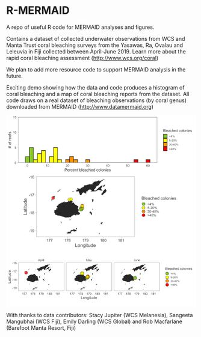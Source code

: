 
<!-- README.md is generated from README.Rmd. Please edit README.Rmd (this file) -->
R-MERMAID
=========

A repo of useful R code for MERMAID analyses and figures.

Contains a dataset of collected underwater observations from WCS and Manta Trust coral bleaching surveys from the Yasawas, Ra, Ovalau and Leleuvia in Fiji collected between April-June 2019. Learn more about the rapid coral bleaching assessment (<http://www.wcs.org/coral>)

We plan to add more resource code to support MERMAID analysis in the future.

Exciting demo showing how the data and code produces a histogram of coral bleaching and a map of coral bleaching reports from the dataset. All code draws on a real dataset of bleaching observations (by coral genus) downloaded from MERMAID (<http://www.datamermaid.org>)

<img src="Figs/bleachinghistogram-1.png" style="display: block; margin: auto;" />

<img src="Figs/bleachingmap-1.png" width="960" style="display: block; margin: auto;" />

<img src="Figs/bleaching-map-month-1.png" style="display: block; margin: auto;" />

With thanks to data contributors: Stacy Jupiter (WCS Melanesia), Sangeeta Mangubhai (WCS Fiji), Emily Darling (WCS Global) and Rob Macfarlane (Barefoot Manta Resort, Fiji)
